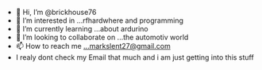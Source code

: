 - 👋 Hi, I’m @brickhouse76
- 👀 I’m interested in ...rfhardwhere and programming
- 🌱 I’m currently learning ...about ardurino
- 💞️ I’m looking to collaborate on ...the automotiv world
- 📫 How to reach me ...markslent27@gmail.com
- I realy dont check my Email that much and i am just getting into this stuff

<!---
brickhouse76/brickhouse76 is a ✨ special ✨ repository because its `README.md` (this file) appears on your GitHub profile.
You can click the Preview link to take a look at your changes.
--->
